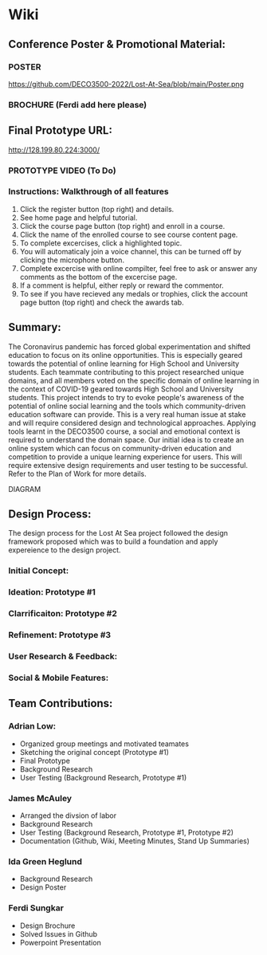 # Wiki

## Conference Poster & Promotional Material:

### POSTER
https://github.com/DECO3500-2022/Lost-At-Sea/blob/main/Poster.png

### BROCHURE (Ferdi add here please)

## Final Prototype URL:
http://128.199.80.224:3000/

### PROTOTYPE VIDEO (To Do)

### Instructions: Walkthrough of all features
1. Click the register button (top right) and details.
2. See home page and helpful tutorial.
3. Click the course page button (top right) and enroll in a course.
4. Click the name of the enrolled course to see course content page.
5. To complete excercises, click a highlighted topic.
6. You will automaticaly join a voice channel, this can be turned off by clicking the microphone button.
7. Complete excercise with online compilter, feel free to ask or answer any comments as the bottom of the excercise page.
8. If a comment is helpful, either reply or reward the commentor. 
9. To see if you have recieved any medals or trophies, click the account page button (top right) and check the awards tab.

## Summary:
The Coronavirus pandemic has forced global experimentation and shifted education to focus on its online opportunities. This is especially geared towards the potential of online learning for High School and University students. Each teammate contributing to this project researched unique domains, and all members voted on the specific domain of online learning in the context of COVID-19 geared towards High School and University students. This project intends to try to evoke people's awareness of the potential of online social learning and the tools which community-driven education software can provide. This is a very real human issue at stake and will require considered design and technological approaches. Applying tools learnt in the DECO3500 course, a social and emotional context is required to understand the  domain space. Our initial idea is to create an online system which can focus on community-driven education and competition to provide a unique learning experience for users. This will require extensive design requirements and user testing to be successful. Refer to the Plan of Work for more details. 

DIAGRAM

## Design Process: 
The design process for the Lost At Sea project followed the design framework proposed which was to build a foundation and apply expereience to the design project. 

### Initial Concept:

### Ideation: Prototype #1

### Clarrificaiton: Prototype #2

### Refinement: Prototype #3

### User Research & Feedback:

### Social & Mobile Features:


## Team Contributions:

### Adrian Low:
- Organized group meetings and motivated teamates
- Sketching the original concept (Prototype #1)
- Final Prototype
- Background Research
- User Testing (Background Research, Prototype #1)

### James McAuley
- Arranged the divsion of labor
- Background Research
- User Testing (Background Research, Prototype #1, Prototype #2)
- Documentation (Github, Wiki, Meeting Minutes, Stand Up Summaries)

### Ida Green Heglund
- Background Research
- Design Poster

### Ferdi Sungkar
- Design Brochure
- Solved Issues in Github
- Powerpoint Presentation



